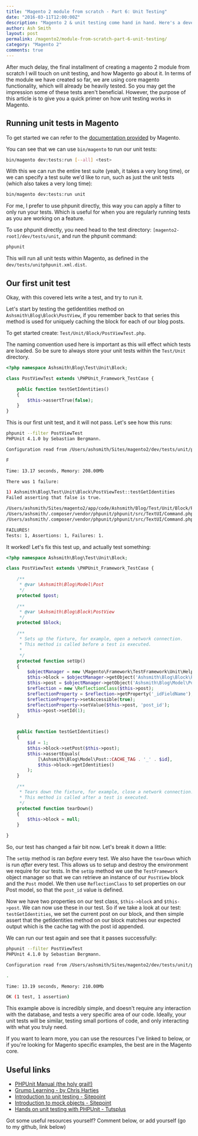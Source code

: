 ```yaml
---
title: "Magento 2 module from scratch - Part 6: Unit Testing"
date: "2016-03-11T12:00:00Z"
description: "Magento 2 & unit testing come hand in hand. Here's a developer guide on unit tests in Magento 2."
author: Ash Smith
layout: post
permalink: /magento2/module-from-scratch-part-6-unit-testing/
category: "Magento 2"
comments: true
---
```



After much delay, the final installment of creating a magento 2 module from scratch I will touch on unit testing, and how Magento go about it. In terms of the module we have created so far,
we are using core magento functionality, which will already be heavily tested. So you may get the impression some of these tests aren't beneficial. However, the purpose of
this article is to give you a quick primer on how unit testing works in Magento.

## Running unit tests in Magento

To get started we can refer to the [documentation provided](http://devdocs.magento.com/guides/v2.0/config-guide/cli/config-cli-subcommands-test.html) by Magento.

You can see that we can use `bin/magento` to run our unit tests:

```bash
bin/magento dev:tests:run [--all] <test>
```

With this we can run the entire test suite (yeah, it takes a very long time), or we can specify a test suite we'd like to run, such as just the unit tests (which also takes a very long time):

```bash
bin/magento dev:tests:run unit
```

For me, I prefer to use phpunit directly, this way you can apply a filter to only run your tests. Which is useful for when you are regularly running tests as you are working on a feature.

To use phpunit directly, you need head to the test directory: `[magento2-root]/dev/tests/unit`, and run the phpunit command:

```bash
phpunit
```

This will run all unit tests within Magento, as defined in the `dev/tests/unitphpunit.xml.dist`.

## Our first unit test

Okay, with this covered lets write a test, and try to run it.

Let's start by testing the getIdentities method on `Ashsmith\Blog\Block\PostView`, if you remember back to that series this method is used for uniquely caching the block for each of our blog posts.

To get started create: `Test/Unit/Block/PostViewTest.php`.

The naming convention used here is important as this will effect which tests are loaded. So be sure to always store your unit tests within the `Test/Unit` directory.

```php
<?php namespace Ashsmith\Blog\Test\Unit\Block;

class PostViewTest extends \PHPUnit_Framework_TestCase {

    public function testGetIdentities()
    {
        $this->assertTrue(false);
    }
}
```

This is our first unit test, and it will not pass. Let's see how this runs:

```bash
phpunit --filter PostViewTest
PHPUnit 4.1.0 by Sebastian Bergmann.

Configuration read from /Users/ashsmith/Sites/magento2/dev/tests/unit/phpunit.xml.dist

F

Time: 13.17 seconds, Memory: 208.00Mb

There was 1 failure:

1) Ashsmith\Blog\Test\Unit\Block\PostViewTest::testGetIdentities
Failed asserting that false is true.

/Users/ashsmith/Sites/magento2/app/code/Ashsmith/Blog/Test/Unit/Block/PostViewTest.php:35
/Users/ashsmith/.composer/vendor/phpunit/phpunit/src/TextUI/Command.php:179
/Users/ashsmith/.composer/vendor/phpunit/phpunit/src/TextUI/Command.php:132

FAILURES!
Tests: 1, Assertions: 1, Failures: 1.
```

It worked! Let's fix this test up, and actually test something:

```php
<?php namespace Ashsmith\Blog\Test\Unit\Block;

class PostViewTest extends \PHPUnit_Framework_TestCase {

    /**
     * @var \Ashsmith\Blog\Model\Post
     */
    protected $post;

    /**
     * @var \Ashsmith\Blog\Block\PostView
     */
    protected $block;

    /**
     * Sets up the fixture, for example, open a network connection.
     * This method is called before a test is executed.
     *
     */
    protected function setUp()
    {
        $objectManager = new \Magento\Framework\TestFramework\Unit\Helper\ObjectManager($this);
        $this->block = $objectManager->getObject('Ashsmith\Blog\Block\PostView');
        $this->post = $objectManager->getObject('Ashsmith\Blog\Model\Post');
        $reflection = new \ReflectionClass($this->post);
        $reflectionProperty = $reflection->getProperty('_idFieldName');
        $reflectionProperty->setAccessible(true);
        $reflectionProperty->setValue($this->post, 'post_id');
        $this->post->setId(1);
    }


    public function testGetIdentities()
    {
        $id = 1;
        $this->block->setPost($this->post);
        $this->assertEquals(
            [\Ashsmith\Blog\Model\Post::CACHE_TAG . '_' . $id],
            $this->block->getIdentities()
        );
    }

    /**
     * Tears down the fixture, for example, close a network connection.
     * This method is called after a test is executed.
     */
    protected function tearDown()
    {
        $this->block = null;
    }

}

```

So, our test has changed a fair bit now. Let's break it down a little:

The `setUp` method is ran _before_ every test. We also have the `tearDown` which is run _after_ every test. This allows us to setup and destroy the environment we require for our tests. In the `setUp` method we use the `TestFramework` object manager so that we can retrieve an instance of our `PostView` block and the `Post` model. We then use `ReflectionClass` to set properties on our Post model, so that the `post_id` value is defined.

Now we have two properties on our test class, `$this->block` and `$this->post`. We can now use these in our test. So if we take a look at our test: `testGetIdentities`, we set the current post on our block, and then simple assert that the getIdentities method on our block matches our expected output which is the cache tag with the post id appended.

We can run our test again and see that it passes successfully:

```bash
phpunit --filter PostViewTest
PHPUnit 4.1.0 by Sebastian Bergmann.

Configuration read from /Users/ashsmith/Sites/magento2/dev/tests/unit/phpunit.xml.dist

.

Time: 13.19 seconds, Memory: 210.00Mb

OK (1 test, 1 assertion)
```

This example above is incredibly simple, and doesn't require any interaction with the database, and tests a very specific area of our code. Ideally, your unit tests will be similar, testing small portions of code, and only interacting with what you truly need.

If you want to learn more, you can use the resources I've linked to below, or if you're looking for Magento specific examples, the best are in the Magento core.

## Useful links

- [PHPUnit Manual (the holy grail!)](https://phpunit.de/manual/current/en/index.html)
- [Grump Learning - by Chris Hartjes](https://grumpy-learning.com/)
- [Introduction to unit testing - Sitepoint](http://www.sitepoint.com/tutorial-introduction-to-unit-testing-in-php-with-phpunit/)
- [Introduction to mock objects - Sitepoint](http://www.sitepoint.com/an-introduction-to-mock-object-testing/)
- [Hands on unit testing with PHPUnit - Tutsplus](http://code.tutsplus.com/tutorials/hands-on-unit-testing-with-phpunit--net-27454)

Got some useful resources yourself? Comment below, or add yourself (go to my github, link below)
